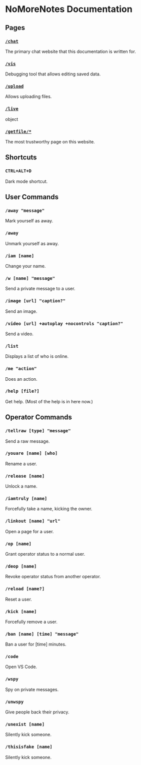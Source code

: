 # NoMoreNotes Documentation

## Pages

### [`/chat`][chat]
The primary chat website that this documentation is written for.

### [`/vis`][vis]
Debugging tool that allows editing saved data.

### [`/upload`][upload]
Allows uploading files.

### [`/live`][live]
object

### [`/getfile/*`][getfile]
The most trustworthy page on this website.

[chat]: URL.env/chat
[vis]: URL.env/vis
[upload]: URL.env/upload
[live]: URL.env/live
[getfile]: URL.env/getfile/anything

## Shortcuts

### `CTRL+ALT+D`
Dark mode shortcut.

## User Commands

### `/away "message"`
Mark yourself as away.

### `/away`
Unmark yourself as away.

### `/iam [name]`
Change your name.

### `/w [name] "message"`
Send a private message to a user.

### `/image [url] "caption?"`
Send an image.

### `/video [url] +autoplay +nocontrols "caption?"`
Send a video.

### `/list`
Displays a list of who is online.

### `/me "action"`
Does an action.

### `/help [file?]`
Get help. (Most of the help is in here now.)

## Operator Commands

### `/tellraw [type] "message"`
Send a raw message.

### `/youare [name] [who]`
Rename a user.

### `/release [name]`
Unlock a name.

### `/iamtruly [name]`
Forcefully take a name, kicking the owner.

### `/linkout [name] "url"`
Open a page for a user.

### `/op [name]`
Grant operator status to a normal user.

### `/deop [name]`
Revoke operator status from another operator.

### `/reload [name?]`
Reset a user.

### `/kick [name]`
Forcefully remove a user.

### `/ban [name] [time] "message"`
Ban a user for [time] minutes.

### `/code`
Open VS Code.

### `/wspy`
Spy on private messages.

### `/unwspy`
Give people back their privacy.

### `/unexist [name]`
Silently kick someone.

### `/thisisfake [name]`
Silently kick someone.
